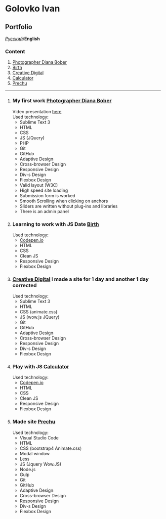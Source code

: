 # Golovko Ivan
## Portfolio

*[Русский](https://ivannavin.github.io/)*/**English**

### **Сontent**
1. [Photographer Diana Bober](https://ivannavin.github.io/photographier/)
2. [Birth](https://ivannavin.github.io/birth/)
3. [Creative Digital](https://ivannavin.github.io/creativedigital/)
4. [Сalculator](https://ivannavin.github.io/calculator/)
5. [Prechu](https://ivannavin.github.io/Prechu/)

***

1. ### My first work [Photographer Diana Bober](https://ivannavin.github.io/photographier/)
   Video presentation [here](https://youtu.be/_rBsQR_H3_w)  
   Used technology:  
    * Sublime Text 3  
    * HTML
    * CSS
    * JS (JQuery)
    * PHP
    * Git
    * GitHub
    * Adaptive Design
    * Cross-browser Design
    * Responsive Design
    * Div-s Design
    * Flexbox Design
    * Valid layout (W3C)
    * High speed site loading
    * Submission form is worked
    * Smooth Scrolling when clicking on anchors
    * Sliders are written without plug-ins and libraries 
    * There is an admin panel  
2. ### Learning to work with JS Date [Birth](https://ivannavin.github.io/birth/)
   Used technology:  
    * [Codepen.io](https://codepen.io/Tori4eli/pen/BPwqdL)
    * HTML
    * CSS
    * Clean JS 
    * Responsive Design
    * Flexbox Design
3. ### [Creative Digital](https://ivannavin.github.io/creativedigital/) I made a site for 1 day and another 1 day corrected
   Used technology:  
    * Sublime Text 3
    * HTML
    * CSS (animate.css)
    * JS (wow.js JQuery)
    * Git
    * GitHub
    * Adaptive Design
    * Cross-browser Design
    * Responsive Design
    * Div-s Design
    * Flexbox Design
4. ### Play with JS [Сalculator](https://ivannavin.github.io/calculator/)
   Used technology:  
    * [Codepen.io](https://codepen.io/Tori4eli/pen/qygoRv)
    * HTML
    * CSS
    * Clean JS 
    * Responsive Design
    * Flexbox Design
5. ### Made site [Prechu](https://ivannavin.github.io/Prechu/)
   Used technology:  
    * Visual Studio Code
    * HTML
    * CSS (bootstrap4 Animate.css)
    * Modal window
    * Less
    * JS (Jquery Wow.JS)
    * Node.js
    * Gulp
    * Git
    * GitHub
    * Adaptive Design
    * Cross-browser Design
    * Responsive Design
    * Div-s Design
    * Flexbox Design
